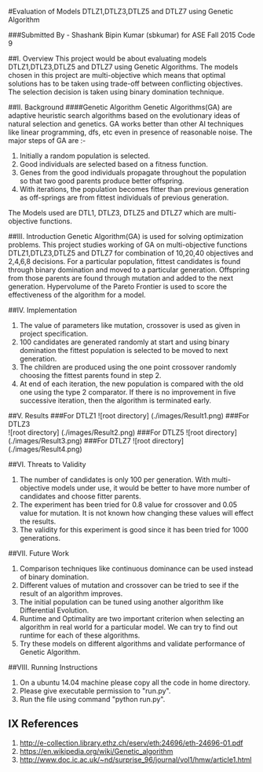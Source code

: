 #Evaluation of Models DTLZ1,DTLZ3,DTLZ5 and DTLZ7 using Genetic Algorithm

###Submitted By - Shashank Bipin Kumar (sbkumar) for ASE Fall 2015 Code 9

##I. Overview
This project would be about evaluating models DTLZ1,DTLZ3,DTLZ5 and DTLZ7 using Genetic Algorithms. The models chosen in this project are multi-objective which means that optimal solutions has to be taken using trade-off between conflicting objectives. The selection decision is taken using binary domination technique.

##II. Background
####Genetic Algorithm
Genetic Algorithms(GA) are adaptive heuristic search algorithms based on the evolutionary ideas of natural selection and genetics. GA works better than other AI techniques like linear programming, dfs, etc even in presence of reasonable noise. The major steps of GA are :-  
1. Initially a random population is selected.  
2. Good individuals are selected based on a fitness function.  
3. Genes from the good individuals propagate throughout the population so that two good parents produce better offspring.  
4. With iterations, the population becomes fitter than previous generation as off-springs are from fittest individuals of previous generation. 

The Models used are DTL1, DTLZ3, DTLZ5 and DTLZ7 which are multi-objective functions.    

##III. Introduction
Genetic Algorithm(GA) is used for solving optimization problems. This project studies working of GA on multi-objective functions DTLZ1,DTLZ3,DTLZ5 and DTLZ7 for combination of 10,20,40 objectives and 2,4,6,8 decisions. For a particular population, fittest candidates is found through binary domination and moved to a particular generation. Offspring from those parents are found through mutation and added to the next generation. Hypervolume of the Pareto Frontier is used to score the effectiveness of the algorithm for a model.   

##IV. Implementation
1. The value of parameters like mutation, crossover is used as given in project specification.  
2. 100 candidates are generated randomly at start and using binary domination the fittest population is selected to be moved to next generation.
3. The children are produced using the one point crossover randomly choosing the fittest parents found in step 2.  
4. At end of each iteration, the new population is compared with the old one using the type 2 comparator. If there is no improvement in five successive iteration, then the algorithm is terminated early.  

##V. Results
###For DTLZ1
![root directory] (./images/Result1.png)
###For DTLZ3  
![root directory] (./images/Result2.png)
###For DTLZ5
![root directory] (./images/Result3.png)
###For DTLZ7
![root directory] (./images/Result4.png)


##VI. Threats to Validity
1. The number of candidates is only 100 per generation. With multi-objective models under use, it would be better to have more number of candidates and choose fitter parents.
2. The experiment has been tried for 0.8 value for crossover and 0.05 value for mutation. It is not known how changing these values will effect the results.
3. The validity for this experiment is good since it has been tried for 1000 generations.


##VII. Future Work
1. Comparison techniques like continuous dominance can be used instead of binary domination.  
2. Different values of mutation and crossover can be tried to see if the result of an algorithm improves.  
3. The initial population can be tuned using another algorithm like Differential Evolution.  
4. Runtime and Optimality are two important criterion when selecting an algorithm in real world for a particular model. We can try to find out runtime  for each of these algorithms.  
5. Try these models on different algorithms and validate performance of Genetic Algorithm.

##VIII. Running Instructions
1. On a ubuntu 14.04 machine please copy all the code in home directory.
2. Please give executable permission to "run.py".
3. Run the file using command "python run.py". 

## IX References
1. http://e-collection.library.ethz.ch/eserv/eth:24696/eth-24696-01.pdf
2. https://en.wikipedia.org/wiki/Genetic_algorithm
3. http://www.doc.ic.ac.uk/~nd/surprise_96/journal/vol1/hmw/article1.html






